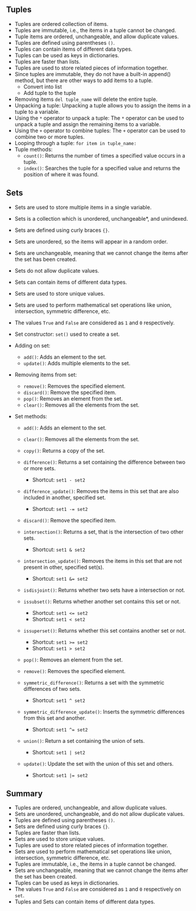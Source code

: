 ## **Tuples**

- Tuples are ordered collection of items.
- Tuples are immutable, i.e., the items in a tuple cannot be changed.
- Tuple items are ordered, unchangeable, and allow duplicate values.
- Tuples are defined using parentheses `()`.
- Tuples can contain items of different data types.
- Tuples can be used as keys in dictionaries.
- Tuples are faster than lists.
- Tuples are used to store related pieces of information together.
- Since tuples are immutable, they do not have a built-in append() method, but there are other ways to add items to a tuple.
  - Convert into list
  - Add tuple to the tuple
- Removing items ``del tuple_name`` will delete the entire tuple.
- Unpacking a tuple: Unpacking a tuple allows you to assign the items in a tuple to a variable.
- Using the `*` operator to unpack a tuple: The `*` operator can be used to unpack a tuple and assign the remaining items to a variable.
- Using the `+` operator to combine tuples: The `+` operator can be used to combine two or more tuples.
- Looping through a tuple: `for item in tuple_name:`
- Tuple methods:
  - `count()`: Returns the number of times a specified value occurs in a tuple.
  - `index()`: Searches the tuple for a specified value and returns the position of where it was found.

## **Sets**

- Sets are used to store multiple items in a single variable.
- Sets is a collection which is unordered, unchangeable*, and unindexed.
- Sets are defined using curly braces `{}`.
- Sets are unordered, so the items will appear in a random order.
- Sets are unchangeable, meaning that we cannot change the items after the set has been created.
- Sets do not allow duplicate values.
- Sets can contain items of different data types.
- Sets are used to store unique values.
- Sets are used to perform mathematical set operations like union, intersection, symmetric difference, etc.
- The values  `True` and `False` are considered as `1` and `0` respectively.
- Set constructor: `set()` used to create a set.
- Adding on set:
  - `add()`: Adds an element to the set.
  - `update()`: Adds multiple elements to the set.

- Removing items from set:
  - `remove()`: Removes the specified element.
  - `discard()`: Remove the specified item.
  - `pop()`: Removes an element from the set.
  - `clear()`: Removes all the elements from the set.

- Set methods:
  - `add()`: Adds an element to the set.
  - `clear()`: Removes all the elements from the set.
  - `copy()`: Returns a copy of the set.
  - `difference()`: Returns a set containing the difference between two or more sets.

    - Shortcut: `set1 - set2`

  - `difference_update()`: Removes the items in this set that are also included in another, specified set.

    - Shortcut: `set1 -= set2`

  - `discard()`: Remove the specified item.
  - `intersection()`: Returns a set, that is the intersection of two other sets.

    - Shortcut: `set1 & set2`

  - `intersection_update()`: Removes the items in this set that are not present in other, specified set(s).

    - Shortcut: `set1 &= set2`

  - `isdisjoint()`: Returns whether two sets have a intersection or not.
  - `issubset()`: Returns whether another set contains this set or not.

    - Shortcut: `set1 <= set2`
    - Shortcut: `set1 < set2`

  - `issuperset()`: Returns whether this set contains another set or not.

    - Shortcut: `set1 >= set2`
    - Shortcut: `set1 > set2`

  - `pop()`: Removes an element from the set.
  - `remove()`: Removes the specified element.
  - `symmetric_difference()`: Returns a set with the symmetric differences of two sets.

    - Shortcut: `set1 ^ set2`

  - `symmetric_difference_update()`: Inserts the symmetric differences from this set and another.

    - Shortcut: `set1 ^= set2`

  - `union()`: Return a set containing the union of sets.

    - Shortcut: `set1 | set2`

  - `update()`: Update the set with the union of this set and others.

    - Shortcut: `set1 |= set2`

## **Summary**

- Tuples are ordered, unchangeable, and allow duplicate values.
- Sets are unordered, unchangeable, and do not allow duplicate values.
- Tuples are defined using parentheses `()`.
- Sets are defined using curly braces `{}`.
- Tuples are faster than lists.
- Sets are used to store unique values.
- Tuples are used to store related pieces of information together.
- Sets are used to perform mathematical set operations like union, intersection, symmetric difference, etc.
- Tuples are immutable, i.e., the items in a tuple cannot be changed.
- Sets are unchangeable, meaning that we cannot change the items after the set has been created.
- Tuples can be used as keys in dictionaries.
- The values `True` and `False` are considered as `1` and `0` respectively on `set`.
- Tuples and Sets can contain items of different data types.
